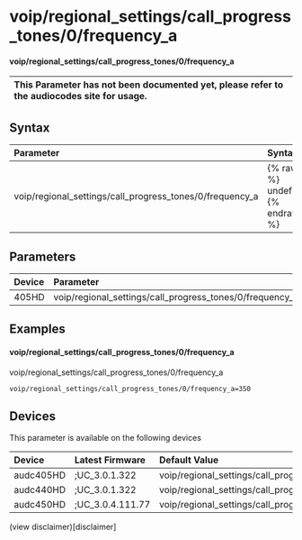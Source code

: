 ﻿---
description: voip/regional_settings/call_progress_tones/0/frequency_a
search: false
---

# voip/regional_settings/call_progress_tones/0/frequency_a

#### voip/regional_settings/call_progress_tones/0/frequency_a


| This Parameter has not been documented yet, please refer to the audiocodes site for usage.  |
| :--- |

## Syntax
| Parameter | Syntax |
| :--- | :--- |
|voip/regional_settings/call_progress_tones/0/frequency_a | {% raw %} undefined {% endraw %} |

## Parameters
|Device|Parameter|value|Description|
|:---|:---|:---|:---|
| 405HD | voip/regional_settings/call_progress_tones/0/frequency_a |  |  |

## Examples
#### voip/regional_settings/call_progress_tones/0/frequency_a

voip/regional_settings/call_progress_tones/0/frequency_a

```
voip/regional_settings/call_progress_tones/0/frequency_a=350
```

## Devices
This parameter is available on the following devices

| Device | Latest Firmware | Default Value |
|:---|:---|:---|
| audc405HD | ;UC_3.0.1.322 | voip/regional_settings/call_progress_tones/0/frequency_a=350 
| audc440HD | ;UC_3.0.1.322 | voip/regional_settings/call_progress_tones/0/frequency_a=350 
| audc450HD | ;UC_3.0.4.111.77 | voip/regional_settings/call_progress_tones/0/frequency_a=350 

(view disclaimer)[disclaimer]

